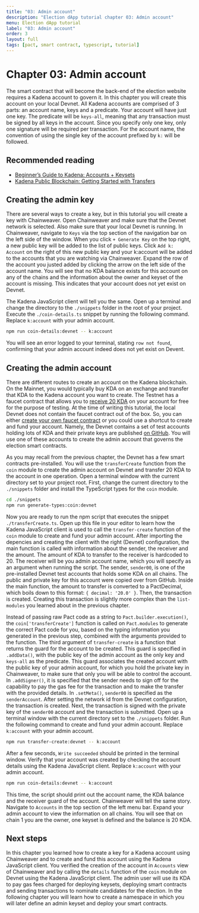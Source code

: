 ```yaml
---
title: "03: Admin account"
description: "Election dApp tutorial chapter 03: Admin account"
menu: Election dApp tutorial
label: "03: Admin account"
order: 3
layout: full
tags: [pact, smart contract, typescript, tutorial]
---
```


# Chapter 03: Admin account

The smart contract that will become the back-end of the election website requires a
Kadena account to govern it. In this chapter you will create this account on your
local Devnet. All Kadena accounts are comprised of 3 parts: an account name, keys
and a predicate. Your account will have just one key. The predicate will be `keys-all`,
meaning that any transaction must be signed by all keys in the account. Since you
specify only one key, only one signature will be required per transaction. For the
account name, the convention of using the single key of the account prefixed by
`k:` will be followed.

## Recommended reading

 * [Beginner’s Guide to Kadena: Accounts + Keysets](https://medium.com/kadena-io/beginners-guide-to-kadena-accounts-keysets-fb7f32104291)
 * [Kadena Public Blockchain: Getting Started with Transfers](https://medium.com/kadena-io/kadena-public-blockchain-getting-started-with-transfers-153bf87d6824)

## Creating the admin key

There are several ways to create a key, but in this tutorial you will create a key
with Chainweaver. Open Chainweaver and make sure that the Devnet network is selected.
Also make sure that your local Devnet is running. In Chainweaver, navigate to `Keys`
via the top section of the
navigation bar on the left side of the window. When you click `+ Generate Key` on the
top right, a new public key will be added to the list of public keys. Click `Add k: Account`
on the right of this new public key and your k:account will be added to the accounts
that you are watching via Chainweaver. Expand the row of the account you justed added
by clicking the arrow on the left side of the account name. You will see that no KDA balance
exists for this account on any of the chains and the information about the owner and keyset
of the account is missing. This indicates that your account does not yet exist on Devnet.

The Kadena JavaScript client will tell you the same. Open up a terminal and change the directory
to the `./snippets` folder in the root of your project. Execute the `./coin-details.ts`
snippet by running the following command. Replace `k:account` with your admin account.

```bash
npm run coin-details:devnet -- k:account
```

You will see an error logged to your terminal, stating `row not found`, confirming that your
admin account indeed does not yet exist on Devent.

## Creating the admin account

There are different routes to create an account on the Kadena blockchain. On the Mainnet,
you would typically buy KDA on an exchange and transfer that KDA to the Kadena account you want to
create. The Testnet has a faucet contract that allows you to
[receive 20 KDA](https://faucet.testnet.chainweb.com/) on your account for free
for the purpose of testing. At the time of writing this tutorial, the local Devnet does not contain the
faucet contract out of the box. So, you can either
[create your own faucet contract](https://github.com/thomashoneyman/real-world-pact/tree/main/01-faucet-contract)
or you could use a shortcut to create and fund your account. Namely, the Devnet contains a set
of test accounts holding lots of KDA and their private keys are published
[on GitHub](https://github.com/kadena-io/chainweb-node/blob/master/pact/genesis/devnet/keys.yaml).
You will use one of these accounts to create the admin account that governs the election smart contracts.

As you may recall from the previous chapter, the Devnet has a few smart contracts pre-installed.
You will use the `transferCreate` function from the `coin` module to create the admin account on
Devnet and transfer 20 KDA to the account in one operation. Open a terminal window with the current
directory set to your project root. First, change the current directory to the `./snippets` folder
and install the TypeScript types for the `coin` module.

```bash
cd ./snippets
npm run generate-types:coin:devnet
```

Now you are ready to run the npm script that executes the snippet `./transferCreate.ts`. Open up this
file in your editor to learn how the Kadena JavaScript client is used to call the `transfer-create`
function of the `coin` module to create and fund your admin account. After importing the depencies
and creating the client with the right (Devnet) configuration, the
main function is called with information about the sender, the receiver and the amount. The amount
of KDA to transfer to the receiver is hardcoded to 20. The receiver will be you admin account name,
which you will specify as an argument when running the script. The sender, `sender00`, is one
of the pre-installed Devnet test accounts that holds some KDA on all chains. The public and private
key for this account were copied over from GitHub. Inside the main function, the amount to transfer
is converted to a PactDecimal, which boils down to this format: `{ decimal: '20.0' }`. Then, the
transaction is created. Creating this transaction is slightly more complex than the `list-modules`
you learned about in the previous chapter.

Instead of passing raw Pact code as a string to `Pact.builder.execution()`, the `coin['transferCreate']`
function is called on `Pact.modules` to generate the correct Pact code for you, based on the
typing information you generated in the previous step, combined with the arguments provided to
the function. The third argument of `transfer-create` is a function that returns the
guard for the account to be created. This guard is specified in `.addData()`, with the public
key of the admin account as the only key and `keys-all` as the predicate. This guard associates the
created account with the public key of your admin account, for which you hold the private key
in Chainweaver, to make sure that only you will be able to control the account. In `.addSigner()`, it
is specified that the sender needs to sign off for the capability to pay the gas fee for the
transaction and to make the transfer with the provided details. In `.setMeta()`, `sender00` is
specified as the `senderAccount`. After setting the network id from the Devnet configuration,
the transaction is created. Next, the transaction is signed with the private key of the
`sender00` account and the transaction is submitted. Open up a terminal window with the current
directory set to the `./snippets` folder. Run the following command to create and fund your
admin account. Replace `k:account` with your admin account.

```bash
npm run transfer-create:devnet -- k:account
```

After a few seconds, `Write succeeded` should be printed in the terminal window. Verify that your account was created by checking the account details using the Kadena JavaScript client.
Replace `k:account` with your admin account.

```bash
npm run coin-details:devnet -- k:account
```

This time, the script should print out the account name, the KDA balance and the receiver guard
of the account. Chainweaver will tell the same story. Navigate to `Accounts` in the top section of the left menu bar. Expand your admin account to view the information on all chains. You will
see that on chain 1 you are the owner, one keyset is defined and the balance is 20 KDA.

## Next steps

In this chapter you learned how to create a key for a Kadena account using Chainweaver and to
create and fund this account using the Kadena JavaScript client. You verified the creation
of the account in `Accounts` view of Chainweaver and by calling the `details` function of the `coin` module on Devnet using the Kadena JavaScript client. The admin user will use its KDA
to pay gas fees charged for deploying keysets, deploying smart contracts and sending transactions to nominate candidates for the election. In the following chapter you will learn
how to create a namespace in which you will later define an admin keyset and deploy your
smart contracts.
